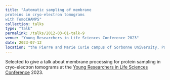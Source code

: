 ```yaml
---
title: "Automatic sampling of membrane
proteins in cryo-electron tomograms
with TomoCHAMPS"
collection: talks
type: "Talk"
permalink: /talks/2012-03-01-talk-9
venue: "Young Researchers in Life Sciences Conference 2023"
date: 2023-07-12
location: "the Pierre and Marie Curie campus of Sorbonne University, Paris, France"
---
```


Selected to give a talk about membrane processing for protein sampling in cryo-electron tomograms at the [Young Researchers in Life Sciences Conference](http://yrls.fr/) 2023.

